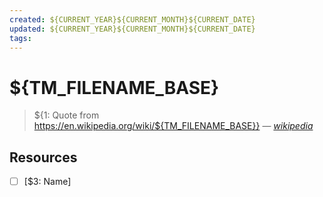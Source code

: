 ```yaml
---
created: ${CURRENT_YEAR}${CURRENT_MONTH}${CURRENT_DATE}
updated: ${CURRENT_YEAR}${CURRENT_MONTH}${CURRENT_DATE}
tags:
---
```


# ${TM_FILENAME_BASE}

> ${1: Quote from https://en.wikipedia.org/wiki/${TM_FILENAME_BASE}}
> &mdash; <cite>[wikipedia][1]</cite>

## Resources

- [ ] [$3: Name]

[1]: https://en.wikipedia.org/wiki/${2:${TM_FILENAME_BASE}}
